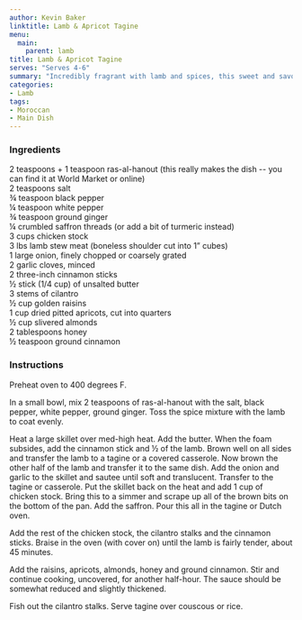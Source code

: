 ```yaml
---
author: Kevin Baker
linktitle: Lamb & Apricot Tagine
menu:
  main:
    parent: lamb
title: Lamb & Apricot Tagine
serves: "Serves 4-6"
summary: "Incredibly fragrant with lamb and spices, this sweet and savory stew makes a truly memorable main dish. It needs only steamed couscous or rice to serve."
categories:
- Lamb
tags:
- Moroccan
- Main Dish
---
```

### Ingredients

<div class="ingredient-list">

2 teaspoons + 1 teaspoon ras-al-hanout (this really makes the dish -- you can find it at World Market or online)  
2 teaspoons salt  
¾ teaspoon black pepper  
¼ teaspoon white pepper  
¾ teaspoon ground ginger  
¼ crumbled saffron threads (or add a bit of turmeric instead)  
3 cups chicken stock  
3 lbs lamb stew meat (boneless shoulder cut into 1” cubes)  
1 large onion, finely chopped or coarsely grated  
2 garlic cloves, minced  
2 three-inch cinnamon sticks  
½ stick (1/4 cup) of unsalted butter  
3 stems of cilantro  
½ cup golden raisins  
1 cup dried pitted apricots, cut into quarters  
½ cup slivered almonds  
2 tablespoons honey  
½ teaspoon ground cinnamon      

</div>

### Instructions

Preheat oven to 400 degrees F.

In a small bowl, mix 2 teaspoons of ras-al-hanout with the salt, black pepper, white pepper, ground ginger. Toss the spice mixture with the lamb to coat evenly.

Heat a large skillet over med-high heat. Add the butter. When the foam subsides, add the cinnamon stick and ½ of the lamb. Brown well on all sides and transfer the lamb to a tagine or a covered casserole. Now brown the other half of the lamb and transfer it to the same dish. Add the onion and garlic to the skillet and sautee until soft and translucent. Transfer to the tagine or casserole. Put the skillet back on the heat and add 1 cup of chicken stock. Bring this to a simmer and scrape up all of the brown bits on the bottom of the pan. Add the saffron. Pour this all in the tagine or Dutch oven. 

Add the rest of the chicken stock, the cilantro stalks and the cinnamon sticks.  Braise in the oven (with cover on) until the lamb is fairly tender, about 45 minutes. 

Add the raisins, apricots, almonds, honey and ground cinnamon. Stir and continue cooking, uncovered, for another half-hour.  The sauce should be somewhat reduced and slightly thickened.

Fish out the cilantro stalks. Serve tagine over couscous or rice.